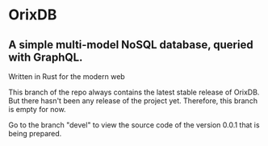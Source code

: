 OrixDB
======
## A simple multi-model NoSQL database, queried with GraphQL. 

Written in Rust for the modern web


This branch of the repo always contains the latest stable release of OrixDB.
But there hasn't been any release of the project yet.
Therefore, this branch is empty for now.

Go to the branch "devel" to view the source code of the version 0.0.1 that is being prepared.